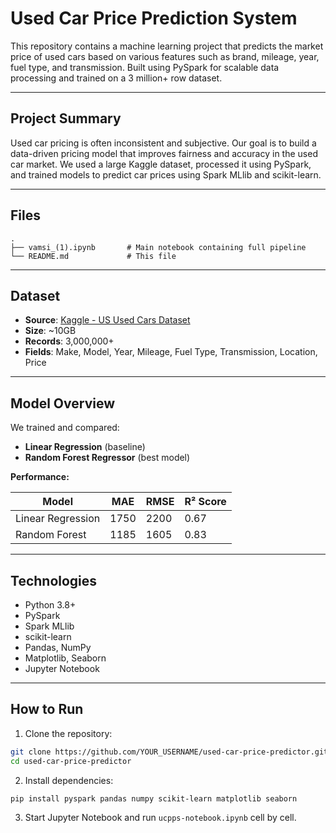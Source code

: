 # Used Car Price Prediction System

This repository contains a machine learning project that predicts the market price of used cars based on various features such as brand, mileage, year, fuel type, and transmission. Built using PySpark for scalable data processing and trained on a 3 million+ row dataset.

---

## Project Summary

Used car pricing is often inconsistent and subjective. Our goal is to build a data-driven pricing model that improves fairness and accuracy in the used car market. We used a large Kaggle dataset, processed it using PySpark, and trained models to predict car prices using Spark MLlib and scikit-learn.

---

## Files

```
.
├── vamsi_(1).ipynb       # Main notebook containing full pipeline
└── README.md             # This file
```

---

## Dataset

- **Source**: [Kaggle - US Used Cars Dataset](https://www.kaggle.com/datasets/ananaymital/us-used-cars-dataset)
- **Size**: ~10GB
- **Records**: 3,000,000+
- **Fields**: Make, Model, Year, Mileage, Fuel Type, Transmission, Location, Price

---

## Model Overview

We trained and compared:

- **Linear Regression** (baseline)
- **Random Forest Regressor** (best model)

**Performance:**

| Model              | MAE   | RMSE  | R² Score |
|-------------------|-------|-------|----------|
| Linear Regression | 1750  | 2200  | 0.67     |
| Random Forest     | 1185  | 1605  | 0.83     |

---

## Technologies

- Python 3.8+
- PySpark
- Spark MLlib
- scikit-learn
- Pandas, NumPy
- Matplotlib, Seaborn
- Jupyter Notebook

---

## How to Run

1. Clone the repository:
```bash
git clone https://github.com/YOUR_USERNAME/used-car-price-predictor.git
cd used-car-price-predictor
```

2. Install dependencies:
```bash
pip install pyspark pandas numpy scikit-learn matplotlib seaborn
```

3. Start Jupyter Notebook and run `ucpps-notebook.ipynb` cell by cell.


